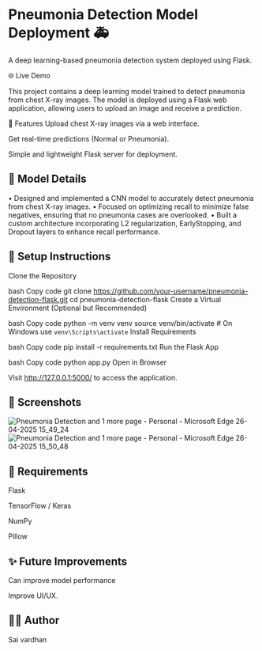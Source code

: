 # Pneumonia Detection Model Deployment 🚑

A deep learning-based pneumonia detection system deployed using Flask.

🌐 Live Demo


This project contains a deep learning model trained to detect pneumonia from chest X-ray images. The model is deployed using a Flask web application, allowing users to upload an image and receive a prediction.

🚀 Features
Upload chest X-ray images via a web interface.

Get real-time predictions (Normal or Pneumonia).

Simple and lightweight Flask server for deployment.

## 🧠 Model Details

•	Designed and implemented a CNN model to accurately detect pneumonia from chest X-ray images.
•	Focused on optimizing recall to minimize false negatives, ensuring that no pneumonia cases are overlooked.
•	Built  a custom  architecture incorporating L2 regularization, EarlyStopping, and Dropout layers to enhance recall performance.

## 🔧 Setup Instructions
Clone the Repository

bash
Copy code
git clone https://github.com/your-username/pneumonia-detection-flask.git
cd pneumonia-detection-flask
Create a Virtual Environment (Optional but Recommended)

bash
Copy code
python -m venv venv
source venv/bin/activate  # On Windows use `venv\Scripts\activate`
Install Requirements

bash
Copy code
pip install -r requirements.txt
Run the Flask App

bash
Copy code
python app.py
Open in Browser

Visit http://127.0.0.1:5000/ to access the application.

## 📸 Screenshots
![Pneumonia Detection and 1 more page - Personal - Microsoft​ Edge 26-04-2025 15_49_24](https://github.com/user-attachments/assets/73786e88-30dc-40e4-bf91-717bb1ad250f)
![Pneumonia Detection and 1 more page - Personal - Microsoft​ Edge 26-04-2025 15_50_48](https://github.com/user-attachments/assets/5c645a8b-2aef-4fa7-b03d-c9ecbdf72fff)


## 📂 Requirements
Flask

TensorFlow / Keras

NumPy

Pillow



## ✨ Future Improvements
Can improve model performance

Improve UI/UX.


## 🧑‍💻 Author
Sai vardhan

